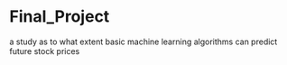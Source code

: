 # Final_Project
 a study as to what extent basic machine learning algorithms can predict future stock prices
